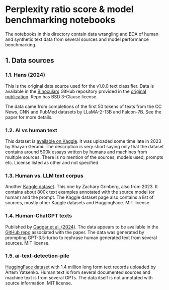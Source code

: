 # Perplexity ratio score & model benchmarking notebooks

The notebooks in this directory contain data wrangling and EDA of human and synthetic text data from several sources and model performance benchmarking.

## 1. Data sources

### 1.1. Hans (2024)

This is the original data source used for the v1.0.0 text classifier. Data is available in the [Binoculars](https://github.com/ahans30/Binoculars/tree/main) GitHub repository provided in the [original publication](https://arxiv.org/abs/2401.12070#). Repo has BSD 3-Clause license.

The data came from completions of the first 50 tokens of texts from the CC News, CNN and PubMed datasets by LLaMA-2-13B and Falcon-7B. See the paper for more details.

### 1.2. AI vs human text

This dataset is [available on Kaggle](https://www.kaggle.com/datasets/shanegerami/ai-vs-human-text). It was uploaded some time late in 2023 by Shayan Gerami. The description is very short saying only that the dataset contains around 500k essays written by humans and machines from multiple sources. There is no mention of the sources, models used, prompts etc. License listed as other and not specified.

### 1.3. Human vs. LLM text corpus

Another [Kaggle dataset](https://www.kaggle.com/datasets/starblasters8/human-vs-llm-text-corpus). This one by Zachary Grinberg, also from 2023. It contains about 800k text examples annotated with the source model (or human) and the prompt. The Kaggle dataset page also contains a list of sources, mostly other Kaggle datasets and HuggingFace. MIT license.

### 1.4. Human-ChatGPT texts

Published by [Gaggar et al. (2024)](https://arxiv.org/abs/2311.15425). The data appears to be available in the [GitHub repo](https://github.com/HarshOza36/Detection-Of-Machine-Generated-Text/tree/master) associated with the paper. The data was generated by prompting GPT-3.5-turbo to rephrase human generated text from several sources. MIT license.

### 1.5. ai-text-detection-pile

[HuggingFace dataset](https://huggingface.co/datasets/artem9k/ai-text-detection-pile) with 1.4 million long form text records uploaded by Artem Yatsenko. Human text is from several documented sources and machine text is from several GPTs. The data itself is not annotated with source information. MIT license.
